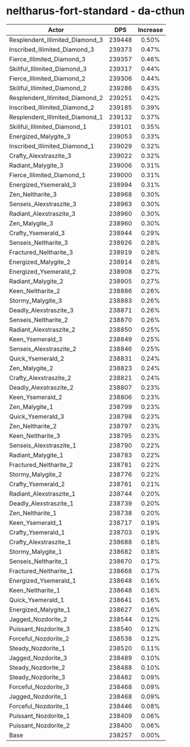 # neltharus-fort-standard - da-cthun
| Actor | DPS | Increase |
|---|:---:|:---:|
|Resplendent_Illimited_Diamond_3|239448|0.50%|
|Inscribed_Illimited_Diamond_3|239373|0.47%|
|Fierce_Illimited_Diamond_3|239357|0.46%|
|Skillful_Illimited_Diamond_3|239317|0.44%|
|Fierce_Illimited_Diamond_2|239306|0.44%|
|Skillful_Illimited_Diamond_2|239286|0.43%|
|Resplendent_Illimited_Diamond_2|239251|0.42%|
|Inscribed_Illimited_Diamond_2|239185|0.39%|
|Resplendent_Illimited_Diamond_1|239132|0.37%|
|Skillful_Illimited_Diamond_1|239101|0.35%|
|Energized_Malygite_3|239053|0.33%|
|Inscribed_Illimited_Diamond_1|239029|0.32%|
|Crafty_Alexstraszite_3|239022|0.32%|
|Radiant_Malygite_3|239006|0.31%|
|Fierce_Illimited_Diamond_1|239000|0.31%|
|Energized_Ysemerald_3|238994|0.31%|
|Zen_Neltharite_3|238968|0.30%|
|Senseis_Alexstraszite_3|238963|0.30%|
|Radiant_Alexstraszite_3|238960|0.30%|
|Zen_Malygite_3|238960|0.30%|
|Crafty_Ysemerald_3|238944|0.29%|
|Senseis_Neltharite_3|238926|0.28%|
|Fractured_Neltharite_3|238919|0.28%|
|Energized_Malygite_2|238914|0.28%|
|Energized_Ysemerald_2|238908|0.27%|
|Radiant_Malygite_2|238905|0.27%|
|Keen_Neltharite_2|238886|0.26%|
|Stormy_Malygite_3|238883|0.26%|
|Deadly_Alexstraszite_3|238871|0.26%|
|Senseis_Neltharite_2|238870|0.26%|
|Radiant_Alexstraszite_2|238850|0.25%|
|Keen_Ysemerald_3|238849|0.25%|
|Senseis_Alexstraszite_2|238846|0.25%|
|Quick_Ysemerald_2|238831|0.24%|
|Zen_Malygite_2|238823|0.24%|
|Crafty_Alexstraszite_2|238821|0.24%|
|Deadly_Alexstraszite_2|238807|0.23%|
|Keen_Ysemerald_2|238806|0.23%|
|Zen_Malygite_1|238799|0.23%|
|Quick_Ysemerald_3|238798|0.23%|
|Zen_Neltharite_2|238797|0.23%|
|Keen_Neltharite_3|238795|0.23%|
|Senseis_Alexstraszite_1|238790|0.22%|
|Radiant_Malygite_1|238783|0.22%|
|Fractured_Neltharite_2|238781|0.22%|
|Stormy_Malygite_2|238776|0.22%|
|Crafty_Ysemerald_2|238761|0.21%|
|Radiant_Alexstraszite_1|238744|0.20%|
|Deadly_Alexstraszite_1|238739|0.20%|
|Zen_Neltharite_1|238738|0.20%|
|Keen_Ysemerald_1|238717|0.19%|
|Crafty_Ysemerald_1|238703|0.19%|
|Crafty_Alexstraszite_1|238688|0.18%|
|Stormy_Malygite_1|238682|0.18%|
|Senseis_Neltharite_1|238670|0.17%|
|Fractured_Neltharite_1|238668|0.17%|
|Energized_Ysemerald_1|238648|0.16%|
|Keen_Neltharite_1|238648|0.16%|
|Quick_Ysemerald_1|238641|0.16%|
|Energized_Malygite_1|238627|0.16%|
|Jagged_Nozdorite_2|238544|0.12%|
|Puissant_Nozdorite_3|238540|0.12%|
|Forceful_Nozdorite_2|238538|0.12%|
|Steady_Nozdorite_1|238520|0.11%|
|Jagged_Nozdorite_3|238489|0.10%|
|Steady_Nozdorite_2|238488|0.10%|
|Steady_Nozdorite_3|238482|0.09%|
|Forceful_Nozdorite_3|238468|0.09%|
|Jagged_Nozdorite_1|238468|0.09%|
|Forceful_Nozdorite_1|238446|0.08%|
|Puissant_Nozdorite_1|238409|0.06%|
|Puissant_Nozdorite_2|238400|0.06%|
|Base|238257|0.00%|
